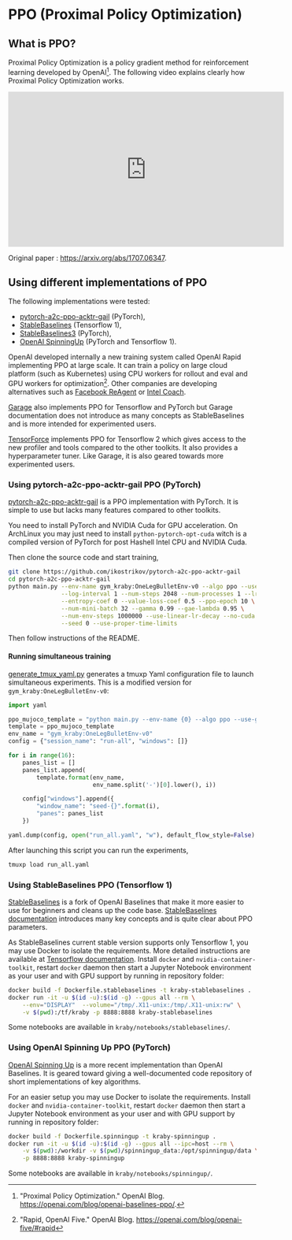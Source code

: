 # PPO (Proximal Policy Optimization)

## What is PPO?

Proximal Policy Optimization is a policy gradient method for reinforcement
learning developed by OpenAI[^PPO_OpenAI].
The following video explains clearly how Proximal Policy Optimization works.

<iframe width="560" height="315" src="https://www.youtube-nocookie.com/embed/5P7I-xPq8u8" frameborder="0" allow="accelerometer; autoplay; encrypted-media; gyroscope; picture-in-picture" allowfullscreen></iframe>

Original paper : <https://arxiv.org/abs/1707.06347>.

## Using different implementations of PPO

The following implementations were tested:

-   [pytorch-a2c-ppo-acktr-gail](https://github.com/ikostrikov/pytorch-a2c-ppo-acktr-gail) (PyTorch),
-   [StableBaselines](https://github.com/hill-a/stable-baselines) (Tensorflow 1),
-   [StableBaselines3](https://github.com/DLR-RM/stable-baselines3) (PyTorch),
-   [OpenAI SpinningUp](https://github.com/openai/spinningup) (PyTorch and Tensorflow 1).

OpenAI developed internally a new training system called OpenAI Rapid
implementing PPO at large scale. It can train a policy on large cloud
platform (such as Kubernetes) using CPU workers for rollout and eval and GPU
workers for optimization[^OpenAI_Rapid].
Other companies are developing alternatives such as
[Facebook ReAgent](https://github.com/facebookresearch/ReAgent)
or [Intel Coach](https://github.com/NervanaSystems/coach).

[Garage](https://github.com/rlworkgroup/garage) also implements PPO for
Tensorflow and PyTorch
but Garage documentation does not introduce as many concepts as StableBaselines
and is more intended for experimented users. 

[TensorForce](https://github.com/tensorforce/tensorforce) implements PPO
for Tensorflow 2 which gives access to the new profiler and tools compared to the other toolkits.
It also provides a hyperparameter tuner. Like Garage, it is also geared towards
more experimented users.

### Using pytorch-a2c-ppo-acktr-gail PPO (PyTorch)

[pytorch-a2c-ppo-acktr-gail](https://github.com/ikostrikov/pytorch-a2c-ppo-acktr-gail)
is a PPO implementation with PyTorch.
It is simple to use but lacks many features compared to other toolkits.

You need to install PyTorch and NVIDIA Cuda for GPU acceleration.
On ArchLinux you may just need to install `python-pytorch-opt-cuda`
witch is a compiled version of PyTorch
for post Hashell Intel CPU and NVIDIA Cuda.

Then clone the source code and start training,

```bash
git clone https://github.com/ikostrikov/pytorch-a2c-ppo-acktr-gail
cd pytorch-a2c-ppo-acktr-gail
python main.py --env-name gym_kraby:OneLegBulletEnv-v0 --algo ppo --use-gae \
               --log-interval 1 --num-steps 2048 --num-processes 1 --lr 3e-4 \
               --entropy-coef 0 --value-loss-coef 0.5 --ppo-epoch 10 \
               --num-mini-batch 32 --gamma 0.99 --gae-lambda 0.95 \
               --num-env-steps 1000000 --use-linear-lr-decay --no-cuda \
               --seed 0 --use-proper-time-limits
```

Then follow instructions of the README.

#### Running simultaneous training

[generate_tmux_yaml.py](https://github.com/ikostrikov/pytorch-a2c-ppo-acktr-gail/blob/master/generate_tmux_yaml.py)
generates a tmuxp Yaml configuration file to launch simultaneous experiments.
This is a modified version for `gym_kraby:OneLegBulletEnv-v0`:

```Python
import yaml

ppo_mujoco_template = "python main.py --env-name {0} --algo ppo --use-gae --log-interval 1 --num-steps 2048 --num-processes 1 --lr 3e-4 --entropy-coef 0 --value-loss-coef 0.5 --ppo-epoch 10 --num-mini-batch 32 --gamma 0.99 --gae-lambda 0.95 --num-env-steps 1000000 --use-linear-lr-decay --no-cuda --log-dir /tmp/gym/{1}/{1}-{2} --seed {2} --use-proper-time-limits"
template = ppo_mujoco_template
env_name = "gym_kraby:OneLegBulletEnv-v0"
config = {"session_name": "run-all", "windows": []}

for i in range(16):
    panes_list = []
    panes_list.append(
        template.format(env_name,
                        env_name.split('-')[0].lower(), i))

    config["windows"].append({
        "window_name": "seed-{}".format(i),
        "panes": panes_list
    })

yaml.dump(config, open("run_all.yaml", "w"), default_flow_style=False)
```

After launching this script you can run the experiments,

```bash
tmuxp load run_all.yaml
```

### Using StableBaselines PPO (Tensorflow 1)

[StableBaselines](https://github.com/hill-a/stable-baselines) is a fork
of OpenAI Baselines that make it more easier to use for beginners
and cleans up the code base.
[StableBaselines documentation](https://stable-baselines.readthedocs.io/en/master/)
introduces many key concepts and is quite clear about PPO parameters.

As StableBaselines current stable version supports only Tensorflow 1,
you may use Docker to isolate the requirements.
More detailed instructions are available at
[Tensorflow documentation](https://www.tensorflow.org/install/docker).
Install `docker` and `nvidia-container-toolkit`,
restart `docker` daemon then start a Jupyter Notebook environment
as your user and with GPU support by running in repository folder:

```bash
docker build -f Dockerfile.stablebaselines -t kraby-stablebaselines .
docker run -it -u $(id -u):$(id -g) --gpus all --rm \
    --env="DISPLAY"  --volume="/tmp/.X11-unix:/tmp/.X11-unix:rw" \
    -v $(pwd):/tf/kraby -p 8888:8888 kraby-stablebaselines
```

Some notebooks are available in `kraby/notebooks/stablebaselines/`.

### Using OpenAI Spinning Up PPO (PyTorch)

[OpenAI Spinning Up](https://spinningup.openai.com/en/latest/) is a more recent
implementation than OpenAI Baselines.
It is geared toward giving a well-documented code repository of short
implementations of key algorithms.

For an easier setup you may use Docker to isolate the requirements.
Install `docker` and `nvidia-container-toolkit`,
restart `docker` daemon then start a Jupyter Notebook environment
as your user and with GPU support by running in repository folder:

```bash
docker build -f Dockerfile.spinningup -t kraby-spinningup .
docker run -it -u $(id -u):$(id -g) --gpus all --ipc=host --rm \
    -v $(pwd):/workdir -v $(pwd)/spinningup_data:/opt/spinningup/data \
    -p 8888:8888 kraby-spinningup
```

Some notebooks are available in `kraby/notebooks/spinningup/`.

[^PPO_OpenAI]: "Proximal Policy Optimization." OpenAI Blog. <https://openai.com/blog/openai-baselines-ppo/>.

[^OpenAI_Rapid]: "Rapid, OpenAI Five." OpenAI Blog. <https://openai.com/blog/openai-five/#rapid>
